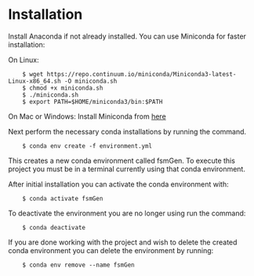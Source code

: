 # Installation

Install Anaconda if not already installed. You can use Miniconda for faster installation:

On Linux:
```
    $ wget https://repo.continuum.io/miniconda/Miniconda3-latest-Linux-x86_64.sh -O miniconda.sh
    $ chmod +x miniconda.sh
    $ ./miniconda.sh
    $ export PATH=$HOME/miniconda3/bin:$PATH
```

On Mac or Windows:
    Install Miniconda from [here](https://conda.io/en/latest/miniconda.html)

Next perform the necessary conda installations by running the command.

```
    $ conda env create -f environment.yml
```

This creates a new conda environment called fsmGen. To execute this project you must be in a terminal currently using that conda environment.

After initial installation you can activate the conda environment with:

```
    $ conda activate fsmGen
``` 

To deactivate the environment you are no longer using run the command:

```
    $ conda deactivate
``` 

If you are done working with the project and wish to delete the created conda environment you can delete the environment by running:

```
    $ conda env remove --name fsmGen
```
